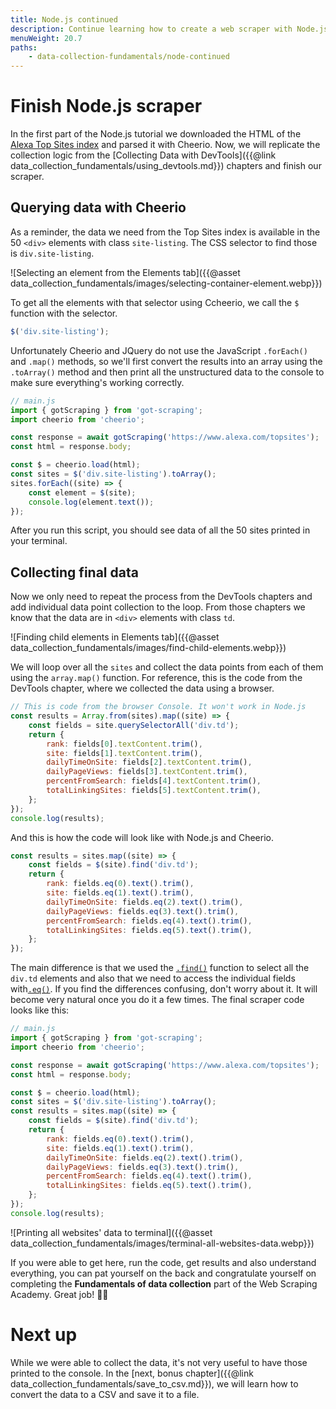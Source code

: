 ```yaml
---
title: Node.js continued
description: Continue learning how to create a web scraper with Node.js and cheerio. Learn how to parse HTML and print results.
menuWeight: 20.7
paths:
    - data-collection-fundamentals/node-continued
---
```


# [](#finish-scraper) Finish Node.js scraper

In the first part of the Node.js tutorial we downloaded the HTML of the <a href="https://www.alexa.com/topsites" target="_blank">Alexa Top Sites index</a> and parsed it with Cheerio. Now, we will replicate the collection logic from the [Collecting Data with DevTools]({{@link data_collection_fundamentals/using_devtools.md}}) chapters and finish our scraper.

## [](#querying-with-cheerio) Querying data with Cheerio

As a reminder, the data we need from the Top Sites index is available in the 50 `<div>` elements with class `site-listing`. The CSS selector to find those is `div.site-listing`.

![Selecting an element from the Elements tab]({{@asset data_collection_fundamentals/images/selecting-container-element.webp}})

To get all the elements with that selector using Ccheerio, we call the `$` function with the selector.

```js
$('div.site-listing');
```

Unfortunately Cheerio and JQuery do not use the JavaScript `.forEach()` and `.map()` methods, so we'll first convert the results into an array using the `.toArray()` method and then print all the unstructured data to the console to make sure everything's working correctly.

```js
// main.js
import { gotScraping } from 'got-scraping';
import cheerio from 'cheerio';

const response = await gotScraping('https://www.alexa.com/topsites');
const html = response.body;

const $ = cheerio.load(html);
const sites = $('div.site-listing').toArray();
sites.forEach((site) => {
    const element = $(site);
    console.log(element.text());
});
```

After you run this script, you should see data of all the 50 sites printed in your terminal.

## [](#collecting-data) Collecting final data

Now we only need to repeat the process from the DevTools chapters and add individual data point collection to the loop. From those chapters we know that the data are in `<div>` elements with class `td`.

![Finding child elements in Elements tab]({{@asset data_collection_fundamentals/images/find-child-elements.webp}})

We will loop over all the `sites` and collect the data points from each of them using the `array.map()` function. For reference, this is the code from the DevTools chapter, where we collected the data using a browser.

```js
// This is code from the browser Console. It won't work in Node.js
const results = Array.from(sites).map((site) => {
    const fields = site.querySelectorAll('div.td');
    return {
        rank: fields[0].textContent.trim(),
        site: fields[1].textContent.trim(),
        dailyTimeOnSite: fields[2].textContent.trim(),
        dailyPageViews: fields[3].textContent.trim(),
        percentFromSearch: fields[4].textContent.trim(),
        totalLinkingSites: fields[5].textContent.trim(),
    };
});
console.log(results);
```

And this is how the code will look like with Node.js and Cheerio.

```js
const results = sites.map((site) => {
    const fields = $(site).find('div.td');
    return {
        rank: fields.eq(0).text().trim(),
        site: fields.eq(1).text().trim(),
        dailyTimeOnSite: fields.eq(2).text().trim(),
        dailyPageViews: fields.eq(3).text().trim(),
        percentFromSearch: fields.eq(4).text().trim(),
        totalLinkingSites: fields.eq(5).text().trim(),
    };
});
```

The main difference is that we used the <a href="https://api.jquery.com/find/" target="_blank">`.find()`</a> function to select all the `div.td` elements and also that we need to access the individual fields with<a href="https://api.jquery.com/eq/" target="_blank">`.eq()`</a>. If you find the differences confusing, don't worry about it. It will become very natural once you do it a few times. The final scraper code looks like this:

```js
// main.js
import { gotScraping } from 'got-scraping';
import cheerio from 'cheerio';

const response = await gotScraping('https://www.alexa.com/topsites');
const html = response.body;

const $ = cheerio.load(html);
const sites = $('div.site-listing').toArray();
const results = sites.map((site) => {
    const fields = $(site).find('div.td');
    return {
        rank: fields.eq(0).text().trim(),
        site: fields.eq(1).text().trim(),
        dailyTimeOnSite: fields.eq(2).text().trim(),
        dailyPageViews: fields.eq(3).text().trim(),
        percentFromSearch: fields.eq(4).text().trim(),
        totalLinkingSites: fields.eq(5).text().trim(),
    };
});
console.log(results);
```

![Printing all websites' data to terminal]({{@asset data_collection_fundamentals/images/terminal-all-websites-data.webp}})

If you were able to get here, run the code, get results and also understand everything, you can pat yourself on the back and congratulate yourself on completing the **Fundamentals of data collection** part of the Web Scraping Academy. Great job! 👏🎉

# [](#next) Next up

While we were able to collect the data, it's not very useful to have those printed to the console. In the [next, bonus chapter]({{@link data_collection_fundamentals/save_to_csv.md}}), we will learn how to convert the data to a CSV and save it to a file.
